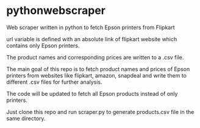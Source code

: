 # pythonwebscraper
Web scraper written in python to fetch Epson printers from Flipkart

url variable is defined with an absolute link of flipkart website which contains only Epson printers.

The product names and corresponding prices are written to a .csv file.

The main goal of this repo is to fetch product names and prices of Epson printers from websites like flipkart, amazon, snapdeal 
and write them to different .csv files for further analysis.

The code will be updated to fetch all Epson products instead of only printers.

Just clone this repo and run scraper.py to generate products.csv file in the same directory.
